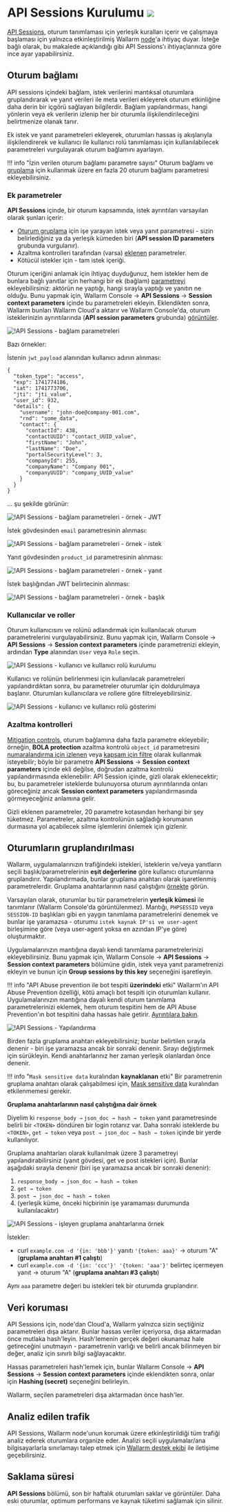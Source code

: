 # API Sessions Kurulumu <a href="../../about-wallarm/subscription-plans/#core-subscription-plans"><img src="../../images/api-security-tag.svg" style="border: none;"></a>

[API Sessions](overview.md), oturum tanımlaması için yerleşik kuralları içerir ve çalışmaya başlaması için yalnızca etkinleştirilmiş Wallarm [node](../about-wallarm/overview.md#how-wallarm-works)'a ihtiyaç duyar. İsteğe bağlı olarak, bu makalede açıklandığı gibi API Sessions'ı ihtiyaçlarınıza göre ince ayar yapabilirsiniz.

## Oturum bağlamı

API sessions içindeki bağlam, istek verilerini mantıksal oturumlara gruplandırarak ve yanıt verileri ile meta verileri ekleyerek oturum etkinliğine daha derin bir içgörü sağlayan bilgilerdir. Bağlam yapılandırması, hangi yönlerin veya ek verilerin izlenip her bir oturumla ilişkilendirileceğini belirtmenize olanak tanır.

Ek istek ve yanıt parametreleri ekleyerek, oturumları hassas iş akışlarıyla ilişkilendirerek ve kullanıcı ile kullanıcı rolü tanımlaması için kullanılabilecek parametreleri vurgulayarak oturum bağlamını ayarlayın.

!!! info "İzin verilen oturum bağlamı parametre sayısı"
    Oturum bağlamı ve [gruplama](#session-grouping) için kullanmak üzere en fazla 20 oturum bağlamı parametresi ekleyebilirsiniz.

### Ek parametreler

**API Sessions** içinde, bir oturum kapsamında, istek ayrıntıları varsayılan olarak şunları içerir: 

* [Oturum gruplama](#session-grouping) için işe yarayan istek veya yanıt parametresi - sizin belirlediğiniz ya da yerleşik kümeden biri (**API session ID parameters** grubunda vurgulanır).
* Azaltma kontrolleri tarafından (varsa) [eklenen](#mitigation-controls) parametreler.
* Kötücül istekler için - tam istek içeriği.

Oturum içeriğini anlamak için ihtiyaç duyduğunuz, hem istekler hem de bunlara bağlı yanıtlar için herhangi bir ek (bağlam) [parametreyi](../user-guides/rules/request-processing.md) ekleyebilirsiniz: aktörün ne yaptığı, hangi sırayla yaptığı ve yanıtın ne olduğu. Bunu yapmak için, Wallarm Console → **API Sessions** → **Session context parameters** içinde bu parametreleri ekleyin. Eklendikten sonra, Wallarm bunları Wallarm Cloud'a aktarır ve Wallarm Console'da, oturum isteklerinizin ayrıntılarında (**API session parameters** grubunda) [görüntüler](#data-protection).

![!API Sessions - bağlam parametreleri](../images/api-sessions/api-sessions-context-parameters.png)

Bazı örnekler:

İstenin `jwt_payload` alanından kullanıcı adının alınması:

```
{
  "token_type": "access",
  "exp": 1741774186,
  "iat": 1741773706,
  "jti": "jti_value",
  "user_id": 932,
  "details": {
    "username": "john-doe@company-001.com",
    "rnd": "some_data",
    "contact": {
      "contactId": 438,
      "contactUUID": "contact_UUID_value",
      "firstName": "John",
      "lastName": "Doe",
      "portalSecurityLevel": 3,
      "companyId": 255,
      "companyName": "Company 001",
      "companyUUID": "company_UUID_value"
    }
  }
}
```

... şu şekilde görünür:

![!API Sessions - bağlam parametreleri - örnek - JWT](../images/api-sessions/api-sessions-context-parameters-example-jwt.png)

İstek gövdesinden `email` parametresinin alınması:

![!API Sessions - bağlam parametreleri - örnek - istek](../images/api-sessions/api-sessions-context-parameters-example-request.png)

Yanıt gövdesinden `product_id` parametresinin alınması:

![!API Sessions - bağlam parametreleri - örnek - yanıt](../images/api-sessions/api-sessions-context-parameters-example-response.png)

İstek başlığından JWT belirtecinin alınması:

![!API Sessions - bağlam parametreleri - örnek - başlık](../images/api-sessions/api-sessions-context-parameters-example-header.png)

<!--### Sensitive business flows

You can associate sessions with sensitive business flows. To do so, in Wallarm Console → **API Sessions** → **Session context parameters**, add your parameter and select **Context** for it.

![!API Sessions - sensitive business flows](../images/api-sessions/api-sessions-sbf-select.png)
-->

### Kullanıcılar ve roller

Oturum kullanıcısını ve rolünü adlandırmak için kullanılacak oturum parametrelerini vurgulayabilirsiniz. Bunu yapmak için, Wallarm Console → **API Sessions** → **Session context parameters** içinde parametrenizi ekleyin, ardından **Type** alanından `User` veya `Role` seçin.

![!API Sessions - kullanıcı ve kullanıcı rolü kurulumu](../images/api-sessions/api-sessions-user-role-select.png)

Kullanıcı ve rolünün belirlenmesi için kullanılacak parametreleri yapılandırdıktan sonra, bu parametreler oturumlar için doldurulmaya başlanır. Oturumları kullanıcılara ve rollere göre filtreleyebilirsiniz.

![!API Sessions - kullanıcı ve kullanıcı rolü gösterimi](../images/api-sessions/api-sessions-user-role-display.png)

### Azaltma kontrolleri

[Mitigation controls](../about-wallarm/mitigation-controls-overview.md), oturum bağlamına daha fazla parametre ekleyebilir; örneğin, **BOLA protection** azaltma kontrolü `object_id` parametresini [numaralandırma için izlenen](../api-protection/enumeration-attack-protection.md#enumerated-parameters) veya [kapsam için filtre](../api-protection/enumeration-attack-protection.md#scope-filters) olarak kullanmak isteyebilir; böyle bir parametre **API Sessions** → **Session context parameters** içinde ekli değilse, doğrudan azaltma kontrolü yapılandırmasında eklenebilir: API Session içinde, gizli olarak eklenecektir; bu, bu parametreler isteklerde bulunuyorsa oturum ayrıntılarında onları göreceğiniz ancak **Session context parameters** yapılandırmasında görmeyeceğiniz anlamına gelir.

Gizli eklenen parametreler, 20 parametre kotasından herhangi bir şey tüketmez. Parametreler, azaltma kontrolünün sağladığı korumanın durmasına yol açabilecek silme işlemlerini önlemek için gizlenir.

## Oturumların gruplandırılması

Wallarm, uygulamalarınızın trafiğindeki istekleri, isteklerin ve/veya yanıtların seçili başlık/parametrelerinin **eşit değerlerine** göre kullanıcı oturumlarına gruplandırır. Yapılandırmada, bunlar gruplama anahtarı olarak işaretlenmiş parametrelerdir. Gruplama anahtarlarının nasıl çalıştığını [örnekte](#grouping-keys-example) görün.

Varsayılan olarak, oturumlar bu tür parametrelerin **yerleşik kümesi** ile tanımlanır (Wallarm Console'da görüntülenmez). Mantığı, `PHPSESSID` veya `SESSION-ID` başlıkları gibi en yaygın tanımlama parametrelerini denemek ve bunlar işe yaramazsa - oturumu `istek kaynak IP'si ve user-agent` birleşimine göre (veya user-agent yoksa en azından IP'ye göre) oluşturmaktır.

Uygulamalarınızın mantığına dayalı kendi tanımlama parametrelerinizi ekleyebilirsiniz. Bunu yapmak için, Wallarm Console → **API Sessions** → **Session context parameters** bölümüne gidin, istek veya yanıt parametrenizi ekleyin ve bunun için **Group sessions by this key** seçeneğini işaretleyin.

!!! info "API Abuse prevention ile bot tespiti **üzerindeki** etki"
    Wallarm'ın API Abuse Prevention özelliği, kötü amaçlı bot tespiti için oturumları kullanır. Uygulamalarınızın mantığına dayalı kendi oturum tanımlama parametrelerinizi eklemek, hem oturum tespitini hem de API Abuse Prevention'ın bot tespitini daha hassas hale getirir. [Ayrıntılara bakın](overview.md#api-sessions-and-api-abuse-prevention).

![!API Sessions - Yapılandırma](../images/api-sessions/api-sessions-settings.png)

Birden fazla gruplama anahtarı ekleyebilirsiniz; bunlar belirtilen sırayla denenir - biri işe yaramazsa ancak bir sonraki denenir. Sırayı değiştirmek için sürükleyin. Kendi anahtarlarınız her zaman yerleşik olanlardan önce denenir.

!!! info "`Mask sensitive data` kuralından **kaynaklanan** etki"
    Bir parametrenin gruplama anahtarı olarak çalışabilmesi için, [Mask sensitive data](../user-guides/rules/sensitive-data-rule.md) kuralından etkilenmemesi gerekir.

<a name="grouping-keys-example"></a>**Gruplama anahtarlarının nasıl çalıştığına dair örnek**

Diyelim ki `response_body →` `json_doc → hash → token` yanıt parametresinde belirli bir `<TOKEN>` döndüren bir login rotanız var. Daha sonraki isteklerde bu `<TOKEN>`, `get → token` veya `post → json_doc → hash → token` içinde bir yerde kullanılıyor.

Gruplama anahtarları olarak kullanılmak üzere 3 parametreyi yapılandırabilirsiniz (yanıt gövdesi, get ve post istekleri için). Bunlar aşağıdaki sırayla denenir (biri işe yaramazsa ancak bir sonraki denenir):

1. `response_body → json_doc → hash → token`
2. `get → token`
3. `post → json_doc → hash → token`
4. (yerleşik küme, önceki hiçbirinin işe yaramaması durumunda kullanılacaktır)

![!API Sessions - işleyen gruplama anahtarlarına örnek](../images/api-sessions/api-sessions-grouping-keys.png)

İstekler:

* curl `example.com -d '{in: 'bbb'}'` yanıtı `'{token: aaa}'` → oturum "A" (**gruplama anahtarı #1 çalıştı**)
* curl `example.com -d '{in: 'ccc'}' '{token: 'aaa'}'` belirteç içermeyen yanıt → oturum "A" (**gruplama anahtarı #3 çalıştı**)

Aynı `aaa` parametre değeri bu istekleri tek bir oturumda gruplandırır.

## Veri koruması

API Sessions için, node'dan Cloud'a, Wallarm yalnızca sizin seçtiğiniz parametreleri dışa aktarır. Bunlar hassas veriler içeriyorsa, dışa aktarmadan önce mutlaka hash'leyin. Hash'lemenin gerçek değeri okunamaz hale getireceğini unutmayın - parametrenin varlığı ve belirli ancak bilinmeyen bir değer, analiz için sınırlı bilgi sağlayacaktır.

Hassas parametreleri hash'lemek için, bunlar Wallarm Console → **API Sessions** → **Session context parameters** içinde eklendikten sonra, onlar için **Hashing (secret)** seçeneğini belirleyin.

Wallarm, seçilen parametreleri dışa aktarmadan önce hash'ler.

## Analiz edilen trafik

API Sessions, Wallarm node'unun korumak üzere etkinleştirildiği tüm trafiği analiz ederek oturumlara organize eder. Analizi seçili uygulamalar/ana bilgisayarlarla sınırlamayı talep etmek için [Wallarm destek ekibi](mailto:support@wallarm.com) ile iletişime geçebilirsiniz.

## Saklama süresi

**API Sessions** bölümü, son bir haftalık oturumları saklar ve görüntüler. Daha eski oturumlar, optimum performans ve kaynak tüketimi sağlamak için silinir.